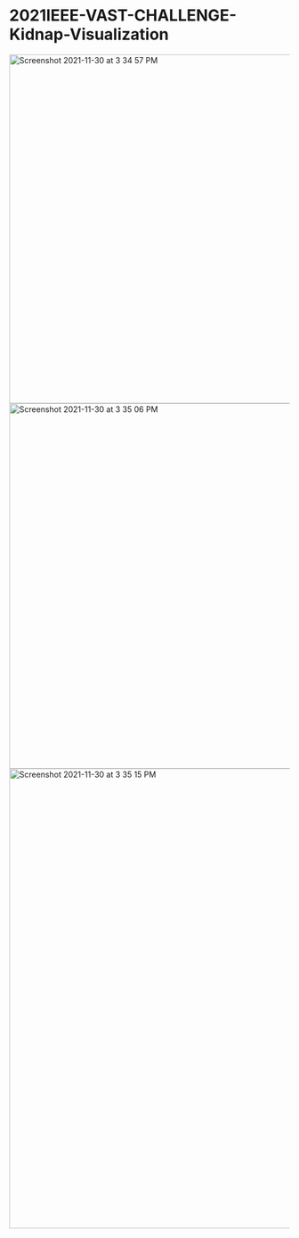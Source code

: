 # 2021IEEE-VAST-CHALLENGE-Kidnap-Visualization

<img width="626" alt="Screenshot 2021-11-30 at 3 34 57 PM" src="https://user-images.githubusercontent.com/73702692/144124267-80d27b3f-fd62-4f52-b0c2-ed4f77ac36d9.png">
<img width="655" alt="Screenshot 2021-11-30 at 3 35 06 PM" src="https://user-images.githubusercontent.com/73702692/144124274-35279a8f-fc2d-4ffc-8cda-79dda576956f.png">
<img width="825" alt="Screenshot 2021-11-30 at 3 35 15 PM" src="https://user-images.githubusercontent.com/73702692/144124298-b908be6c-6398-4aac-98d9-54cb9309034f.png">
